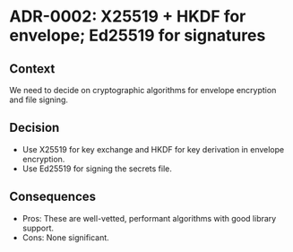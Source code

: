 # ADR-0002: X25519 + HKDF for envelope; Ed25519 for signatures

## Context

We need to decide on cryptographic algorithms for envelope encryption and file signing.

## Decision

- Use X25519 for key exchange and HKDF for key derivation in envelope encryption.
- Use Ed25519 for signing the secrets file.

## Consequences

- Pros: These are well-vetted, performant algorithms with good library support.
- Cons: None significant.